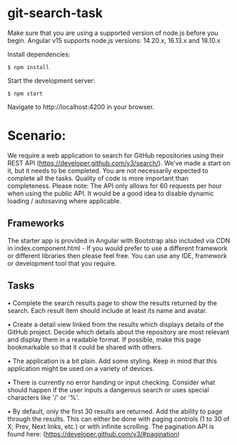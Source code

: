 # git-search-task

Make sure that you are using a supported version of node.js before you begin. Angular v15 supports node.js versions: 14.20.x, 16.13.x and 18.10.x

Install dependencies:

```$ npm install```

Start the development server:

```$ npm start```

Navigate to http://localhost:4200 in your browser.

# Scenario:

We require a web application to search for GitHub repositories using their REST API (https://developer.github.com/v3/search/). We’ve made a start on it, but it needs to be completed. 
You are not necessarily expected to complete all the tasks. Quality of code is more important than completeness.
Please note: The API only allows for 60 requests per hour when using the public API. It would be a good idea to disable dynamic loading / autosaving where applicable. 

## Frameworks
The starter app is provided in Angular with Bootstrap also included via CDN in index.component.html - If you would prefer to use a different framework or different libraries then please feel free. You can use any IDE, framework or development tool that you require.

## Tasks

•	Complete the search results page to show the results returned by the search. Each result item should include at least its name and avatar.

•	Create a detail view linked from the results which displays details of the GitHub project. Decide which details about the repository are most relevant and display them in a readable format. If possible, make this page bookmarkable so that it could be shared with others.

•	The application is a bit plain. Add some styling. Keep in mind that this application might be used on a variety of devices.

• There is currently no error handing or input checking. Consider what should happen if the user inputs a dangerous search or uses special characters like '/' or '%'.

•	By default, only the first 30 results are returned. Add the ability to page through the results. This can either be done with paging controls (1 to 30 of X; Prev, Next links, etc.) or with infinite scrolling. The pagination API is found here: (https://developer.github.com/v3/#pagination)

